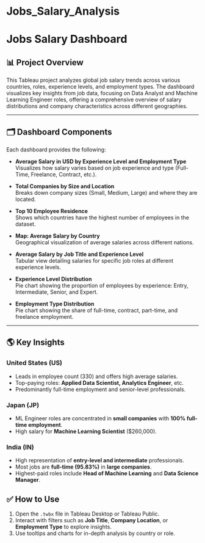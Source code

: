 # Jobs_Salary_Analysis
# Jobs Salary Dashboard



## 📊 Project Overview

This Tableau project analyzes global job salary trends across various countries, roles, experience levels, and employment types. The dashboard visualizes key insights from job data, focusing on Data Analyst and Machine Learning Engineer roles, offering a comprehensive overview of salary distributions and company characteristics across different geographies.

---

## 🗂️ Dashboard Components

Each dashboard provides the following:

- **Average Salary in USD by Experience Level and Employment Type**  
  Visualizes how salary varies based on job experience and type (Full-Time, Freelance, Contract, etc.).

- **Total Companies by Size and Location**  
  Breaks down company sizes (Small, Medium, Large) and where they are located.

- **Top 10 Employee Residence**  
  Shows which countries have the highest number of employees in the dataset.

- **Map: Average Salary by Country**  
  Geographical visualization of average salaries across different nations.

- **Average Salary by Job Title and Experience Level**  
  Tabular view detailing salaries for specific job roles at different experience levels.

- **Experience Level Distribution**  
  Pie chart showing the proportion of employees by experience: Entry, Intermediate, Senior, and Expert.

- **Employment Type Distribution**  
  Pie chart showing the share of full-time, contract, part-time, and freelance employment.

---

## 🌎 Key Insights

### United States (US)
- Leads in employee count (330) and offers high average salaries.
- Top-paying roles: **Applied Data Scientist, Analytics Engineer**, etc.
- Predominantly full-time employment and senior-level professionals.

### Japan (JP)
- ML Engineer roles are concentrated in **small companies** with **100% full-time employment**.
- High salary for **Machine Learning Scientist** ($260,000).

### India (IN)
- High representation of **entry-level and intermediate** professionals.
- Most jobs are **full-time (95.83%)** in **large companies**.
- Highest-paid roles include **Head of Machine Learning** and **Data Science Manager**.

## ✅ How to Use

1. Open the `.twbx` file in Tableau Desktop or Tableau Public.
2. Interact with filters such as **Job Title**, **Company Location**, or **Employment Type** to explore insights.
3. Use tooltips and charts for in-depth analysis by country or role.






